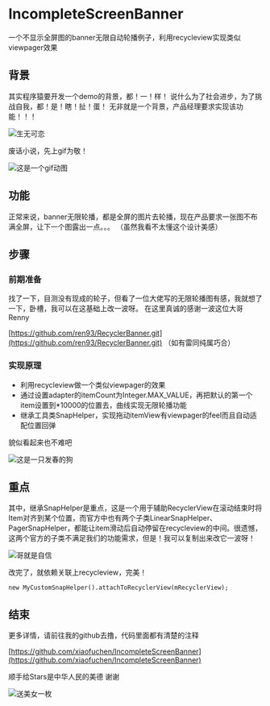 # IncompleteScreenBanner
一个不显示全屏图的banner无限自动轮播例子，利用recycleview实现类似viewpager效果

## 背景
其实程序猿要开发一个demo的背景，都！一！样！
说什么为了社会进步，为了挑战自我，都！是！瞎！扯！蛋！
无非就是一个背景，产品经理要求实现该功能！！！

 ![生无可恋](https://ss3.bdstatic.com/70cFv8Sh_Q1YnxGkpoWK1HF6hhy/it/u=1217559312,2326813221&fm=27&gp=0.jpg>)

废话小说，先上gif为敬！

![这是一个gif动图](https://github.com/xiaofuchen/IncompleteScreenBanner/blob/master/data/3.gif)

## 功能
正常来说，banner无限轮播，都是全屏的图片去轮播，现在产品要求一张图不布满全屏，让下一个图露出一点。。。
（虽然我看不太懂这个设计美感）

## 步骤
### 前期准备
找了一下，目测没有现成的轮子，但看了一位大佬写的无限轮播图有感，我就想了一下，卧槽，我可以在这基础上改一波呀。
在这里真诚的感谢一波这位大哥Renny  

[https://github.com/ren93/RecyclerBanner.git](https://github.com/ren93/RecyclerBanner.git)
（如有雷同纯属巧合）
### 实现原理
* 利用recycleview做一个类似viewpager的效果
* 通过设置adapter的itemCount为Integer.MAX_VALUE，再把默认的第一个item设置到*10000的位置去，曲线实现无限轮播功能
* 继承工具类SnapHelper，实现拖动itemView有viewpager的feel而且自动适配位置回弹

貌似看起来也不难吧

 ![这是一只发春的狗](https://timgsa.baidu.com/timg?image&quality=80&size=b9999_10000&sec=1515933244001&di=8eabe670c8934ebd576a236d5d7880d7&imgtype=jpg&src=http%3A%2F%2Fimg1.imgtn.bdimg.com%2Fit%2Fu%3D1157079631%2C3553318991%26fm%3D214%26gp%3D0.jpg)

## 重点
其中，继承SnapHelper是重点，这是一个用于辅助RecyclerView在滚动结束时将Item对齐到某个位置，而官方中也有两个子类LinearSnapHelper、PagerSnapHelper，都能让item滑动后自动停留在recycleview的中间。很遗憾，这两个官方的子类不满足我们的功能需求，但是！我可以复制出来改它一波呀！  

 ![哥就是自信](https://timgsa.baidu.com/timg?image&quality=80&size=b9999_10000&sec=1558966099912&di=89ffc67c759b3622c231a377a3538e68&imgtype=0&src=http%3A%2F%2Fimg2.biaoqingjia.com%2Fbiaoqing%2F201806%2Fc1a4c01927482b9543d9a63284fbc8db.gif)
 
 改完了，就依赖关联上recycleview，完美！
 
`new MyCustomSnapHelper().attachToRecyclerView(mRecyclerView);`

## 结束
更多详情，请前往我的github去撸，代码里面都有清楚的注释  

 [https://github.com/xiaofuchen/IncompleteScreenBanner](https://github.com/xiaofuchen/IncompleteScreenBanner)

顺手给Stars是中华人民的美德
谢谢  

 ![送美女一枚](http://img.mp.itc.cn/upload/20161102/d678f74eb6c440ec9dc9ebb1d7906cc8.gif)

